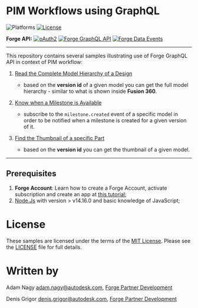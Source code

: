 # PIM Workflows using GraphQL

![Platforms](https://img.shields.io/badge/platform-windows%20%7C%20osx%20%7C%20linux-lightgray.svg)
[![License](http://img.shields.io/:license-mit-blue.svg)](http://opensource.org/licenses/MIT)


**Forge API:** [![oAuth2](https://img.shields.io/badge/oAuth2-v2-green.svg)](http://developer-autodesk.github.io/)
[![Forge GraphQL API](https://img.shields.io/badge/Forge%20Graph-v1-orange)](https://forge.autodesk.com/en/docs/forgeag/v1/developers_guide/overview/)
[![Forge Data Events](https://img.shields.io/badge/Forge%20Data%20Events-v1-informational)](https://forge.autodesk.com/en/docs/fevnt/v1/developers_guide/overview/)

---

This repository contains several samples illustrating use of Forge GraphQL API in context of PIM workflow:

1. [Read the Complete Model Hierarchy of a Design](./1.Read%20the%20Complete%20Model%20Hierarchy%20of%20a%20Design) 

   -  based on the **version id** of a given model you can get the full model hierarchy - similar to what is shown inside **Fusion 360**.


2. [Know when a Milestone is Available](./2.Know%20When%20a%20New%20Milestone%20is%20Available)
	
   - subscribe to the `milestone.created` event of a specific model in order to be notified when a milestone is created for a given version of it.


3. [Find the Thumbnail of a specific Part](./3.Find%20the%20Thumbnail%20of%20a%20specific%20Part)
   
	-  based on the **version id** you can get the thumbnail of a given model.

---

## Prerequisites
1. **Forge Account**: Learn how to create a Forge Account, activate subscription and create an app at [this tutorial](http://learnforge.autodesk.io/#/account/);
2. [Node.Js](https://nodejs.org) with version > v14.16.0 and basic knowledge of JavaScript;


# License

These samples are licensed under the terms of the [MIT License](http://opensource.org/licenses/MIT). Please see the [LICENSE](LICENSE) file for full details.

# Written by

Adam Nagy [adam.nagy@autodesk.com](adam.nagy@autodesk.com), [Forge Partner Development](http://forge.autodesk.com)

Denis Grigor [denis.grigor@autodesk.com](denis.grigor@autodesk.com), [Forge Partner Development](http://forge.autodesk.com)
